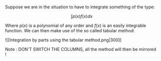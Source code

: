 Suppose we are in the situation to have to integrate something of the type:

$$ \int p(x) f(x) dx $$

Where $p(x)$ is a polynomial of any order and $f(x)$ is an easily integrable function.
We can then make use of the so called tabular method:

![[Integration by parts using the tabular method.png|300]]

Note : DON'T SWITCH THE COLUMNS, all the method will then be mirrored !